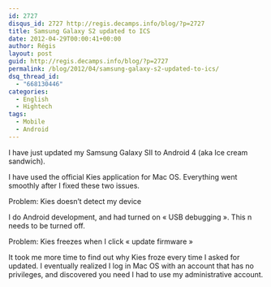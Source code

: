 ```yaml
---
id: 2727
disqus_id: 2727 http://regis.decamps.info/blog/?p=2727
title: Samsung Galaxy S2 updated to ICS
date: 2012-04-29T00:00:41+00:00
author: Régis
layout: post
guid: http://regis.decamps.info/blog/?p=2727
permalink: /blog/2012/04/samsung-galaxy-s2-updated-to-ics/
dsq_thread_id:
  - "668130446"
categories:
  - English
  - Hightech
tags:
  - Mobile
  - Android
---
```

I have just updated my Samsung Galaxy SII to Android 4 (aka Ice cream sandwich).

I have used the official Kies application for Mac OS. Everything went smoothly after I fixed these two issues.

Problem: Kies doesn’t detect my device
  
I do Android development, and had turned on « USB debugging ». This n needs to be turned off.

Problem: Kies freezes when I click « update firmware »
  
It took me more time to find out why Kies froze every time I asked for updated. I eventually realized I log in Mac OS with an account that has no privileges, and discovered you need I had to use my administrative account.
